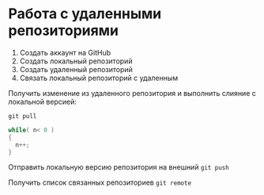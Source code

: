 # Работа с удаленными репозиториями

1. Создать аккаунт на GitHub
2. Создать локальный репозиторий
3. Создать удаленный репозиторий
4. Связать локальный репозиторий с удаленным

Получить изменение из удаленного репозитория и выполнить слияние с локальной версией: 
```
git pull
```

```C#
while( n< 0 )
{
  n++;
}
```

Отправить локальную версию репозитория на внешний `git push`

Получить список связанных репозиториев `git remote`
